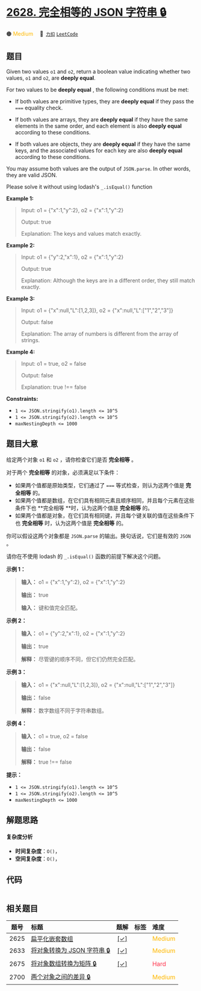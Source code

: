 # [2628. 完全相等的 JSON 字符串 🔒](https://2xiao.github.io/leetcode-js/problem/2628.html)

🟠 <font color=#ffb800>Medium</font>&emsp; 🔗&ensp;[`力扣`](https://leetcode.cn/problems/json-deep-equal) [`LeetCode`](https://leetcode.com/problems/json-deep-equal)

## 题目

Given two values `o1` and `o2`, return a boolean value indicating whether two
values, `o1` and `o2`, are **deeply equal**.

For two values to be **deeply equal** , the following conditions must be met:

  * If both values are primitive types, they are **deeply equal** if they pass the `===` equality check.

  * If both values are arrays, they are **deeply equal** if they have the same elements in the same order, and each element is also **deeply equal** according to these conditions.

  * If both values are objects, they are **deeply equal** if they have the same keys, and the associated values for each key are also **deeply equal** according to these conditions.

You may assume both values are the output of `JSON.parse`. In other words,
they are valid JSON.

Please solve it without using lodash's `_.isEqual()` function



**Example 1:**

> Input: o1 = {"x":1,"y":2}, o2 = {"x":1,"y":2}
> 
> Output: true
> 
> Explanation: The keys and values match exactly.

**Example 2:**

> Input: o1 = {"y":2,"x":1}, o2 = {"x":1,"y":2}
> 
> Output: true
> 
> Explanation: Although the keys are in a different order, they still match exactly.

**Example 3:**

> Input: o1 = {"x":null,"L":[1,2,3]}, o2 = {"x":null,"L":["1","2","3"]}
> 
> Output: false
> 
> Explanation: The array of numbers is different from the array of strings.

**Example 4:**

> Input: o1 = true, o2 = false
> 
> Output: false
> 
> Explanation: true !== false



**Constraints:**

  * `1 <= JSON.stringify(o1).length <= 10^5`
  * `1 <= JSON.stringify(o2).length <= 10^5`
  * `maxNestingDepth <= 1000`


## 题目大意

给定两个对象 `o1` 和 `o2` ，请你检查它们是否 **完全相等** 。

对于两个 **完全相等** 的对象，必须满足以下条件：

  * 如果两个值都是原始类型，它们通过了 `===` 等式检查，则认为这两个值是 **完全相等** 的。
  * 如果两个值都是数组，在它们具有相同元素且顺序相同，并且每个元素在这些条件下也 **完全相等  **时，认为这两个值是 **完全相等**  的。
  * 如果两个值都是对象，在它们具有相同键，并且每个键关联的值在这些条件下也 **完全相等** 时，认为这两个值是 **完全相等** 的。

你可以假设这两个对象都是 `JSON.parse` 的输出。换句话说，它们是有效的 `JSON` 。

请你在不使用 lodash 的 `_.isEqual()` 函数的前提下解决这个问题。



**示例 1：**

> 
> 
> 
> 
> 
> **输入：** o1 = {"x":1,"y":2}, o2 = {"x":1,"y":2}
> 
> **输出：** true
> 
> **输入：** 键和值完全匹配。
> 
> 

**示例 2：**

> 
> 
> 
> 
> 
> **输入：** o1 = {"y":2,"x":1}, o2 = {"x":1,"y":2}
> 
> **输出：** true
> 
> **解释：** 尽管键的顺序不同，但它们仍然完全匹配。
> 
> 

**示例 3：**

> 
> 
> 
> 
> 
> **输入：** o1 = {"x":null,"L":[1,2,3]}, o2 = {"x":null,"L":["1","2","3"]}
> 
> **输出：** false
> 
> **解释：** 数字数组不同于字符串数组。
> 
> 

**示例 4：**

> 
> 
> 
> 
> 
> **输入：** o1 = true, o2 = false
> 
> **输出：** false
> 
> **解释：** true !== false



**提示：**

  * `1 <= JSON.stringify(o1).length <= 10^5`
  * `1 <= JSON.stringify(o2).length <= 10^5`
  * `maxNestingDepth <= 1000`


## 解题思路

#### 复杂度分析

- **时间复杂度**：`O()`，
- **空间复杂度**：`O()`，

## 代码

```javascript

```

## 相关题目

<!-- prettier-ignore -->
| 题号 | 标题 | 题解 | 标签 | 难度 |
| :------: | :------ | :------: | :------ | :------ |
| 2625 | [扁平化嵌套数组](https://leetcode.com/problems/flatten-deeply-nested-array) | [[✓]](/problem/2625.md) |  | <font color=#ffb800>Medium</font> |
| 2633 | [将对象转换为 JSON 字符串 🔒](https://leetcode.com/problems/convert-object-to-json-string) | [[✓]](/problem/2633.md) |  | <font color=#ffb800>Medium</font> |
| 2675 | [将对象数组转换为矩阵 🔒](https://leetcode.com/problems/array-of-objects-to-matrix) | [[✓]](/problem/2675.md) |  | <font color=#ff334b>Hard</font> |
| 2700 | [两个对象之间的差异 🔒](https://leetcode.com/problems/differences-between-two-objects) |  |  | <font color=#ffb800>Medium</font> |